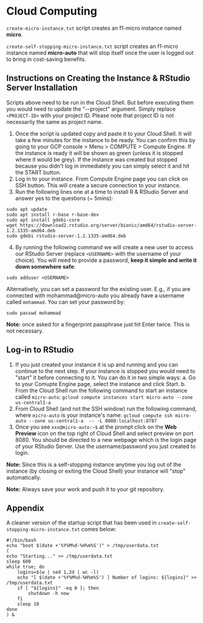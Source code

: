 # Cloud Computing

`create-micro-instance.txt` script creates an f1-micro instance named **micro**.

`create-self-stopping-micro-instance.txt` script creates an f1-micro instance named **micro-auto** that will stop itself once the user is logged out to bring in cost-saving benefits.

## Instructions on Creating the Instance & RStudio Server Installation

Scripts above need to be run in the Cloud Shell. But before executing them you would need to update the "--project" argument. Simply replace `<PROJECT-ID>` with your project ID. Please note that project ID is not necessarily the same as project name.

1. Once the script is updated copy and paste it to your Cloud Shell. It will take a few minutes for the instance to be ready. You can confirm this by going to your GCP console > Menu > COMPUTE > Compute Engine. If the instance is ready it will be shown as green (unless it is stopped where it would be grey). If the instance was created but stopped because you didn't log in immediately you can simply select it and hit the START button.
2. Log in to your instance. From Compute Engine page you can click on SSH button. This will create a secure connection to your instance.
3. Run the following lines one at a time to install R & RStudio Server and answer yes to the questions (~ 5mins):
```
sudo apt update
sudo apt install r-base r-base-dev
sudo apt install gdebi-core
wget https://download2.rstudio.org/server/bionic/amd64/rstudio-server-1.2.1335-amd64.deb
sudo gdebi rstudio-server-1.2.1335-amd64.deb
```
4. By running the following command we will create a new user to access our RStudio Server (replace `<USERNAME>` with the username of your choice). You will need to provide a password, **keep it simple and write it down somewhere safe**:
```
sudo adduser <USERNAME>
```

Alternatively, you can set a password for the existing user. E.g., if you are connected with mohammad@micro-auto you already have a username called `mohammad`. You can set your password by:

`sudo passwd mohammad`

**Note:** once asked for a fingerprint passphrase just hit Enter twice. This is not necessary.

## Log-in to RStudio
1. If you just created your instance it is up and running and you can continue to the next step. If your instance is stopped you would need to "start" it before connecting to it. You can do it in two simple ways:
  a. Go to your Comupte Engine page, select the instance and click Start.
  b. From the Cloud Shell run the following command to start an instance called `micro-auto`:
`gcloud compute instances start micro-auto --zone us-central1-a`
2. From Cloud Shell (and not the SSH window) run the following command, where `micro-auto` is your instance's name:
`gcloud compute ssh micro-auto --zone us-central1-a  -- -L 8080:localhost:8787`
3. Once you see `xxx@micro-auto:~$` at the prompt click on the **Web Preview** icon on the top right of Cloud Shell and select preview on port 8080. You should be directed to a new webpage which is the login page of your RStudio Server. Use the username/password you just created to login.

**Note:** Since this is a self-stopping instance anytime you log out of the instance (by closing or exiting the Cloud Shell) your instance will "stop" automatically.

**Note:** Always save your work and push it to your git repository.

## Appendix
A cleaner version of the startup script that has been used in `create-self-stopping-micro-instance.txt` comes below:

```
#!/bin/bash
echo "boot $(date +'%Y%M%d-%H%m%S')" > /tmp/userdata.txt
(
echo "Starting..." >> /tmp/userdata.txt
sleep 600
while true; do
    logins=$(w | sed 1,2d | wc -l)
    echo "[ $(date +'%Y%M%d-%H%m%S') ] Number of logins: ${logins}" >> /tmp/userdata.txt   
    if [ "${logins}" -eq 0 ]; then
        shutdown -h now
    fi
    sleep 10
done
) &
```

